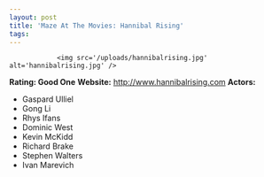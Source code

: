 ```yaml
---
layout: post
title: 'Maze At The Movies: Hannibal Rising'
tags:
---
```



                <img src='/uploads/hannibalrising.jpg' alt='hannibalrising.jpg' />
<p><strong>Rating: Good One</strong>
<strong>Website:</strong> <a href="http://www.hannibalrising.com"><a href="http://www.hannibalrising.com">http://www.hannibalrising.com</a></a>
<strong>Actors:</strong></p>
<ul>
    <li>Gaspard Ulliel</li>
    <li>Gong Li</li>
    <li>Rhys Ifans</li>
    <li>Dominic West</li>
    <li>Kevin McKidd</li>
    <li>Richard Brake</li>
    <li>Stephen Walters</li>
    <li>Ivan Marevich</li>
</ul>
